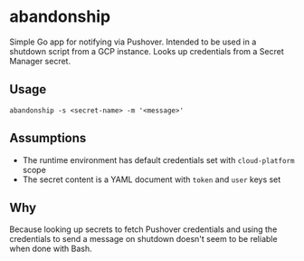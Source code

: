 # abandonship

Simple Go app for notifying via Pushover. Intended to be used in a shutdown script from a GCP instance. Looks up credentials from a Secret Manager secret.

## Usage

```
abandonship -s <secret-name> -m '<message>'
```

## Assumptions

* The runtime environment has default credentials set with `cloud-platform` scope
* The secret content is a YAML document with `token` and `user` keys set

## Why

Because looking up secrets to fetch Pushover credentials and using the credentials to send a message on shutdown doesn't seem to be reliable when done with Bash.

